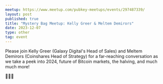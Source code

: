 ```yaml
---
meetup: https://www.meetup.com/pubkey-meetups/events/297487339/
layout: post
published: true
title: "Mystery Bag Meetup: Kelly Greer & Meltem Demirors"
date: 2023-12-07
type: other
tag: event
---
```

Please join Kelly Greer (Galaxy Digital's Head of Sales) and Meltem Demirors (Coinshares Head of Strategy) for a far-reaching conversation as we take a peek into 2024, future of Bitcoin markets, the halving, and much much more!

🧡🍻🙏
